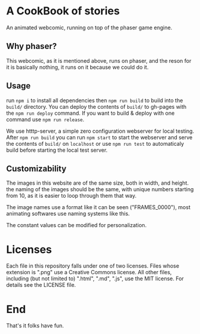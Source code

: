 # A CookBook of stories

An animated webcomic, running on top of the phaser game engine.

## Why phaser?

This webcomic, as it is mentioned above, runs on phaser, and the reson for it is basically nothing, it runs on it because we could do it.

## Usage

run `npm i` to install all dependencies then `npm run build` to build into the `build/` directory. You can deploy the contents of `build/` to gh-pages with the `npm run deploy` command. If you want to build & deploy with one command use `npm run release`.

We use htttp-server, a simple zero configuration webserver for local testing. After `npm run build` you can run `npm start` to start the webserver and serve the contents of `build/` on `localhost` or use `npm run test` to automaticaly build before starting the local test server.

## Customizability

The images in this website are of the same size,
both in width, and height. the naming of the images
should be the same, with unique numbers starting from 10,
as it is easier to loop through them that way.

The image names use a format like it can be seen ("FRAMES_0000"), most animating softwares use naming systems like this.

The constant values can be modified for personalization.

# Licenses

Each file in this repository falls under one of two licenses. Files whose extension is ".png" use a Creative Commons license. All other files, including (but not limited to) ".html", ".md", ".js", use the MIT license. For details see the LICENSE file.

# End

That's it folks have fun.

